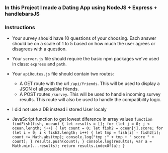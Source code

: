### In this Project I made a Dating App using NodeJS + Express + handlebarsJS

### Instructions

- Your survey should have 10 questions of your choosing. Each answer should be on a scale of 1 to 5 based on how much the user agrees or disagrees with a question.

- Your `server.js` file should require the basic npm packages we've used in class: `express` and `path`.

* Your `apiRoutes.js` file should contain two routes:

  - A GET route with the url `/api/friends`. This will be used to display a JSON of all possible friends.
  - A POST routes `/survey`. This will be used to handle incoming survey results. This route will also be used to handle the compatibility logic.

* I did not use a DB instead i stored User localy

* JavaScript function to get lowest diference in array values
  `function findFish(fish, ocean) { let results = []; for (let j = 0; j < ocean.length; j++) { let count = 0; let fish2 = ocean[j].score; for (let i = 0; i < fish2.length; i++) { let tmp = fish[i] - fish2[i]; count += Math.abs(tmp); console.log("tmp :" + tmp + " score " + count); } results.push(count); } console.log(results); var a = Math.min(...results); return results.indexOf(a); }`
